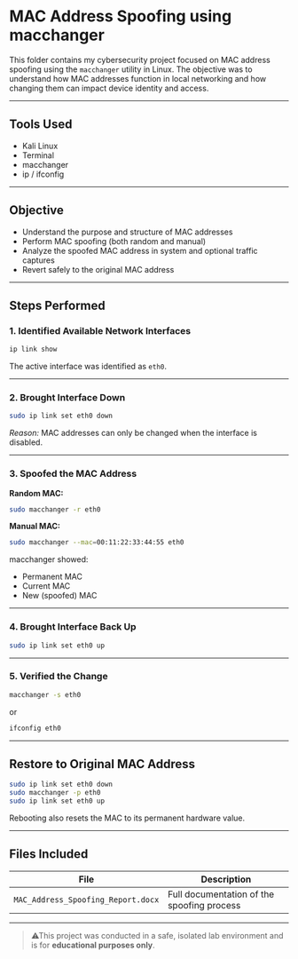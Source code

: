 
#  MAC Address Spoofing using macchanger

This folder contains my cybersecurity project focused on MAC address spoofing using the `macchanger` utility in Linux. 
The objective was to understand how MAC addresses function in local networking and how changing them can impact device identity and access.

---

##  Tools Used

- Kali Linux 
- Terminal
- macchanger
- ip / ifconfig

---

##  Objective

- Understand the purpose and structure of MAC addresses
- Perform MAC spoofing (both random and manual)
- Analyze the spoofed MAC address in system and optional traffic captures
- Revert safely to the original MAC address

---

##  Steps Performed

###  1. Identified Available Network Interfaces

```bash
ip link show
```

The active interface was identified as `eth0`.

---

###  2. Brought Interface Down

```bash
sudo ip link set eth0 down
```

*Reason:* MAC addresses can only be changed when the interface is disabled.

---

###  3. Spoofed the MAC Address

**Random MAC:**
```bash
sudo macchanger -r eth0
```

**Manual MAC:**
```bash
sudo macchanger --mac=00:11:22:33:44:55 eth0
```

macchanger showed:
- Permanent MAC
- Current MAC
- New (spoofed) MAC

---

###  4. Brought Interface Back Up

```bash
sudo ip link set eth0 up
```

---

###  5. Verified the Change

```bash
macchanger -s eth0
```
or
```bash
ifconfig eth0
```

---

##  Restore to Original MAC Address

```bash
sudo ip link set eth0 down
sudo macchanger -p eth0
sudo ip link set eth0 up
```

 Rebooting also resets the MAC to its permanent hardware value.

---

##  Files Included

| File                                    | Description                                  |
|-----------------------------------------|----------------------------------------------|
| `MAC_Address_Spoofing_Report.docx` | Full documentation of the spoofing process   |


---

> ⚠This project was conducted in a safe, isolated lab environment and is for **educational purposes only**.
